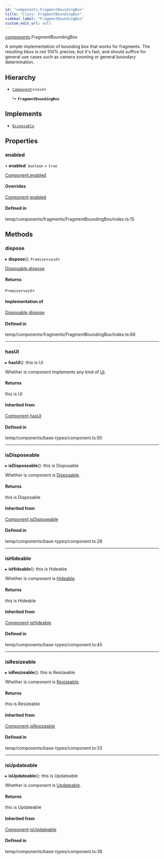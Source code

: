 ```yaml
---
id: "components.FragmentBoundingBox"
title: "Class: FragmentBoundingBox"
sidebar_label: "FragmentBoundingBox"
custom_edit_url: null
---
```


[components](../modules/components.md).FragmentBoundingBox

A simple implementation of bounding box that works for fragments. The resulting bbox is not 100% precise, but
it's fast, and should suffice for general use cases such as camera zooming or general boundary determination.

## Hierarchy

- [`Component`](components.Component.md)<`void`\>

  ↳ **`FragmentBoundingBox`**

## Implements

- [`Disposable`](../interfaces/components.Disposable.md)

## Properties

### enabled

• **enabled**: `boolean` = `true`

[Component.enabled](components.Component.md#enabled)

#### Overrides

[Component](components.Component.md).[enabled](components.Component.md#enabled)

#### Defined in

temp/components/fragments/FragmentBoundingBox/index.ts:15

## Methods

### dispose

▸ **dispose**(): `Promise`<`void`\>

[Disposable.dispose](../interfaces/components.Disposable.md#dispose)

#### Returns

`Promise`<`void`\>

#### Implementation of

[Disposable](../interfaces/components.Disposable.md).[dispose](../interfaces/components.Disposable.md#dispose)

#### Defined in

temp/components/fragments/FragmentBoundingBox/index.ts:68

___

### hasUI

▸ **hasUI**(): this is UI

Whether is component implements any kind of [UI](../interfaces/components.UI.md).

#### Returns

this is UI

#### Inherited from

[Component](components.Component.md).[hasUI](components.Component.md#hasui)

#### Defined in

temp/components/base-types/component.ts:50

___

### isDisposeable

▸ **isDisposeable**(): this is Disposable

Whether is component is [Disposable](../interfaces/components.Disposable.md).

#### Returns

this is Disposable

#### Inherited from

[Component](components.Component.md).[isDisposeable](components.Component.md#isdisposeable)

#### Defined in

temp/components/base-types/component.ts:28

___

### isHideable

▸ **isHideable**(): this is Hideable

Whether is component is [Hideable](../interfaces/components.Hideable.md).

#### Returns

this is Hideable

#### Inherited from

[Component](components.Component.md).[isHideable](components.Component.md#ishideable)

#### Defined in

temp/components/base-types/component.ts:45

___

### isResizeable

▸ **isResizeable**(): this is Resizeable

Whether is component is [Resizeable](../interfaces/components.Resizeable.md).

#### Returns

this is Resizeable

#### Inherited from

[Component](components.Component.md).[isResizeable](components.Component.md#isresizeable)

#### Defined in

temp/components/base-types/component.ts:33

___

### isUpdateable

▸ **isUpdateable**(): this is Updateable

Whether is component is [Updateable](../interfaces/components.Updateable.md).

#### Returns

this is Updateable

#### Inherited from

[Component](components.Component.md).[isUpdateable](components.Component.md#isupdateable)

#### Defined in

temp/components/base-types/component.ts:38
